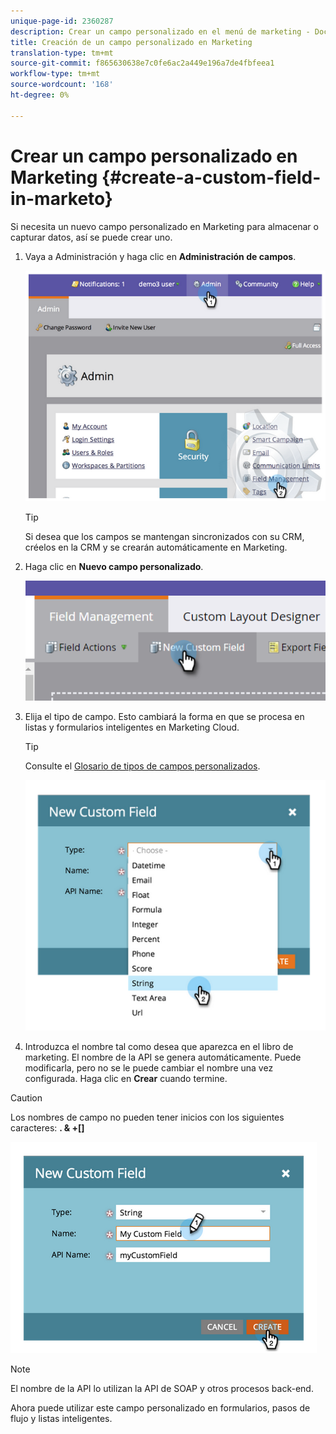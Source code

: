 ```yaml
---
unique-page-id: 2360287
description: Crear un campo personalizado en el menú de marketing - Documentos de marketing - Documentación del producto
title: Creación de un campo personalizado en Marketing
translation-type: tm+mt
source-git-commit: f865630638e7c0fe6ac2a449e196a7de4fbfeea1
workflow-type: tm+mt
source-wordcount: '168'
ht-degree: 0%

---
```



# Crear un campo personalizado en Marketing {#create-a-custom-field-in-marketo}

Si necesita un nuevo campo personalizado en Marketing para almacenar o capturar datos, así se puede crear uno.

1. Vaya a Administración y haga clic en **Administración de campos**.

   ![](assets/image2014-9-24-13-3a46-3a26.png)

   >[!TIP]
   >
   >Si desea que los campos se mantengan sincronizados con su CRM, créelos en la CRM y se crearán automáticamente en Marketing.

1. Haga clic en **Nuevo campo personalizado**.

   ![](assets/two.png)

1. Elija el tipo de campo. Esto cambiará la forma en que se procesa en listas y formularios inteligentes en Marketing Cloud.

   >[!TIP]
   >
   >Consulte el [Glosario de tipos de campos personalizados](/help/marketo/product-docs/administration/field-management/custom-field-type-glossary.md).

   ![](assets/image2014-9-24-13-3a47-3a42.png)

1. Introduzca el nombre tal como desea que aparezca en el libro de marketing. El nombre de la API se genera automáticamente. Puede modificarla, pero no se le puede cambiar el nombre una vez configurada. Haga clic en **Crear** cuando termine.

>[!CAUTION]
>
>Los nombres de campo no pueden tener inicios con los siguientes caracteres: **. &amp; +[]**

![](assets/image2014-9-24-13-3a48-3a26.png)

>[!NOTE]
>
>El nombre de la API lo utilizan la API de SOAP y otros procesos back-end.

Ahora puede utilizar este campo personalizado en formularios, pasos de flujo y listas inteligentes.

